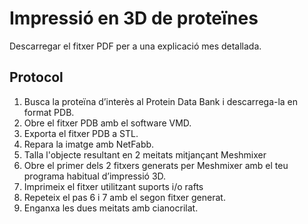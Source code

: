 # Impressió en 3D de proteïnes

Descarregar el fitxer PDF per a una explicació mes detallada.

## Protocol
1. Busca la proteïna d’interès al Protein Data Bank i descarrega-la en format PDB.
2. Obre el fitxer PDB amb el software VMD.
3. Exporta el fitxer PDB a STL.
4. Repara la imatge amb NetFabb.
5. Talla l'objecte resultant en 2 meitats mitjançant Meshmixer
6. Obre el primer dels 2 fitxers generats per Meshmixer amb el teu programa habitual d’impressió 3D.
7. Imprimeix el fitxer utilitzant suports i/o rafts
8. Repeteix el pas 6 i 7 amb el segon fitxer generat.
9. Enganxa les dues meitats amb cianocrilat.

